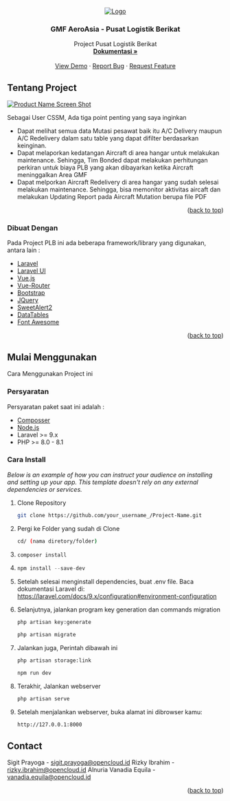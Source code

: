 <div id="top"></div>

<!-- Logo Project -->
<br />
<div align="center">
  <a href="https://github.com/othneildrew/Best-README-Template">
    <img src="assets/../public/img/logo-gmf-dark.png" alt="Logo" >
  </a>

  <h3 align="center">GMF AeroAsia - Pusat Logistik Berikat</h3>

  <p align="center">
    Project Pusat Logistik Berikat
    <br />
    <a href="#"><strong>Dokumentasi »</strong></a>
    <br />
    <br />
    <a href="#">View Demo</a>
    ·
    <a href="#">Report Bug</a>
    ·
    <a href="#">Request Feature</a>
  </p>
</div>

<!-- Tentang Project -->
## Tentang Project

[![Product Name Screen Shot][mockup-screenshot]](https://#)

Sebagai User CSSM, Ada tiga point penting yang saya inginkan
* Dapat melihat semua data Mutasi pesawat baik itu A/C Delivery maupun A/C Redelivery dalam satu table yang dapat difilter berdasarkan keinginan.
* Dapat melaporkan kedatangan Aircraft di area hangar untuk melakukan maintenance. Sehingga, Tim Bonded dapat melakukan perhitungan perkiran untuk biaya PLB yang akan dibayarkan ketika Aircraft meninggalkan Area GMF
* Dapat melporkan Aircraft Redelivery di area hangar yang sudah selesai melakukan maintenance. Sehingga, bisa memonitor aktivitas aircaft dan melakukan Updating Report pada Aircraft Mutation berupa file PDF

<p align="right">(<a href="#top">back to top</a>)</p>



### Dibuat Dengan

Pada Project PLB ini ada beberapa framework/library yang digunakan, antara lain :

* [Laravel](https://laravel.com)
* [Laravel UI](https://github.com/laravel/ui)
* [Vue.js](https://vuejs.org/)
* [Vue-Router](https://router.vuejs.org/)
* [Bootstrap](https://getbootstrap.com)
* [JQuery](https://jquery.com)
* [SweetAlert2](https://sweetalert2.github.io/)
* [DataTables](https://datatables.net/)
* [Font Awesome](https://fontawesome.com/)

<p align="right">(<a href="#top">back to top</a>)</p>



<!-- Mulai Meenggunakan -->
## Mulai Menggunakan

Cara Menggunakan Project ini

### Persyaratan

Persyaratan paket saat ini adalah :
* [Composser](https://getcomposer.org/download/)
* [Node.js](https://nodejs.org/en/)
* Laravel >= 9.x
* PHP >= 8.0 - 8.1

### Cara Install

_Below is an example of how you can instruct your audience on installing and setting up your app. This template doesn't rely on any external dependencies or services._

1. Clone Repository
   ```sh
   git clone https://github.com/your_username_/Project-Name.git
   ```
2. Pergi ke Folder yang sudah di Clone
   ```sh
   cd/ (nama diretory/folder)
   ```
3. ```js
   composer install
   ```
4. ```js
   npm install --save-dev
   ```
5. Setelah selesai menginstall dependencies, buat .env file. Baca dokumentasi Laravel di: https://laravel.com/docs/9.x/configuration#environment-configuration

6. Selanjutnya, jalankan program key generation dan commands migration
   ```sh
   php artisan key:generate 
   ```
   ```sh
   php artisan migrate
   ```
7. Jalankan juga, Perintah dibawah ini
   ```sh
   php artisan storage:link
   ```
   ```sh
   npm run dev
   ```
8. Terakhir, Jalankan webserver
   ```sh
   php artisan serve
9. Setelah menjalankan webserver, buka alamat ini dibrowser kamu:
   ```sh
   http://127.0.0.1:8000
   ```
<!-- CONTACT -->
## Contact

Sigit Prayoga - sigit.prayoga@opencloud.id
Rizky Ibrahim - rizky.ibrahim@opencloud.id
Alnuria Vanadia Equila - vanadia.equila@opencloud.id

<p align="right">(<a href="#top">back to top</a>)</p>



[mockup-screenshot]: public/img/Screenshot.png